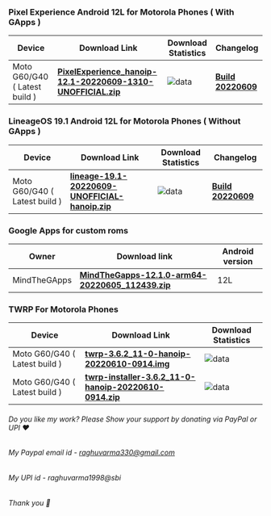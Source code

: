 ### Pixel Experience Android 12L for Motorola Phones ( With GApps )

| Device       |              Download Link                      |  Download Statistics  |  Changelog  |
|--------------|-------------------------------------------------|-----------------------|-------------|
| Moto G60/G40 ( Latest build )| [**PixelExperience_hanoip-12.1-20220609-1310-UNOFFICIAL.zip**](https://sourceforge.net/projects/motorola-sm6150/files/G60/PixelExperience/PixelExperience_hanoip-12.1-20220609-1310-UNOFFICIAL.zip/download)|![data](https://img.shields.io/sourceforge/dt/motorola-sm6150/G60/PixelExperience/PixelExperience_hanoip-12.1-20220609-1310-UNOFFICIAL.zip.svg)|[**Build 20220609**](https://github.com/RaghuVarma331/scripts/raw/master/Motorola-SM6150/PE-changelog.txt)|


### LineageOS 19.1 Android 12L for Motorola Phones ( Without GApps )

| Device       |              Download Link                      |  Download Statistics  |  Changelog  |
|--------------|-------------------------------------------------|-----------------------|-------------|
| Moto G60/G40 ( Latest build )| [**lineage-19.1-20220609-UNOFFICIAL-hanoip.zip**](https://sourceforge.net/projects/motorola-sm6150/files/G60/LineageOS/lineage-19.1-20220609-UNOFFICIAL-hanoip.zip/download)|![data](https://img.shields.io/sourceforge/dt/motorola-sm6150/G60/LineageOS/lineage-19.1-20220609-UNOFFICIAL-hanoip.zip.svg)|[**Build 20220609**](https://github.com/RaghuVarma331/scripts/raw/master/Motorola-SM6150/LOS-changelog.txt)|

### Google Apps for custom roms

| Owner       |              Download link                      |  Android version  |
|--------------|-------------------------------------------------|-----------------------|
| MindTheGApps | [**MindTheGapps-12.1.0-arm64-20220605_112439.zip**](https://sourceforge.net/projects/motorola-sm6150/files/G60/MindTheGApps/MindTheGapps-12.1.0-arm64-20220605_112439.zip/download) | 12L |

### TWRP For Motorola Phones

| Device       |              Download Link                      |  Download Statistics  |
|--------------|-------------------------------------------------|-----------------------|
| Moto G60/G40 ( Latest build )| [**twrp-3.6.2_11-0-hanoip-20220610-0914.img**](https://sourceforge.net/projects/motorola-sm6150/files/G60/TWRP/twrp-3.6.2_11-0-hanoip-20220610-0914.img/download) |![data](https://img.shields.io/sourceforge/dt/motorola-sm6150/G60/TWRP/twrp-3.6.2_11-0-hanoip-20220610-0914.img.svg)|
| Moto G60/G40 ( Latest build )| [**twrp-installer-3.6.2_11-0-hanoip-20220610-0914.zip**](https://sourceforge.net/projects/motorola-sm6150/files/G60/TWRP/twrp-installer-3.6.2_11-0-hanoip-20220610-0914.zip/download) |![data](https://img.shields.io/sourceforge/dt/motorola-sm6150/G60/TWRP/twrp-installer-3.6.2_11-0-hanoip-20220610-0914.zip.svg)|

###### Do you like my work? Please Show your support by donating via PayPal or UPI ❤️
###### My Paypal email id - raghuvarma330@gmail.com
###### My UPI id - raghuvarma1998@sbi
###### Thank you 🙂


